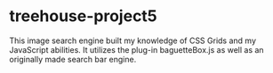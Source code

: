 # treehouse-project5
 This image search engine built my knowledge of CSS Grids and my JavaScript abilities. It utilizes the plug-in baguetteBox.js as well as an originally made search bar engine.
